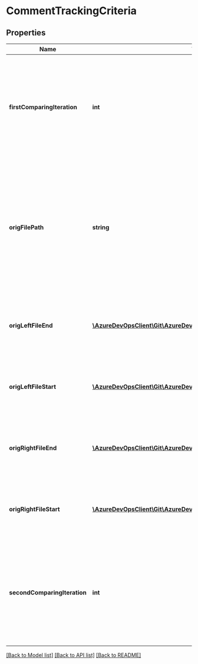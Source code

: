 # CommentTrackingCriteria

## Properties
Name | Type | Description | Notes
------------ | ------------- | ------------- | -------------
**firstComparingIteration** | **int** | The iteration of the file on the left side of the diff that the thread will be tracked to. Threads were tracked if this is greater than 0. | [optional] 
**origFilePath** | **string** | Original filepath the thread was created on before tracking. This will be different than the current thread filepath if the file in question was renamed in a later iteration. | [optional] 
**origLeftFileEnd** | [**\AzureDevOpsClient\Git\AzureDevOpsClient\Git\Model\CommentPosition**](CommentPosition.md) | Original position of last character of the thread&#39;s span in left file. | [optional] 
**origLeftFileStart** | [**\AzureDevOpsClient\Git\AzureDevOpsClient\Git\Model\CommentPosition**](CommentPosition.md) | Original position of first character of the thread&#39;s span in left file. | [optional] 
**origRightFileEnd** | [**\AzureDevOpsClient\Git\AzureDevOpsClient\Git\Model\CommentPosition**](CommentPosition.md) | Original position of last character of the thread&#39;s span in right file. | [optional] 
**origRightFileStart** | [**\AzureDevOpsClient\Git\AzureDevOpsClient\Git\Model\CommentPosition**](CommentPosition.md) | Original position of first character of the thread&#39;s span in right file. | [optional] 
**secondComparingIteration** | **int** | The iteration of the file on the right side of the diff that the thread will be tracked to. Threads were tracked if this is greater than 0. | [optional] 

[[Back to Model list]](../README.md#documentation-for-models) [[Back to API list]](../README.md#documentation-for-api-endpoints) [[Back to README]](../README.md)


